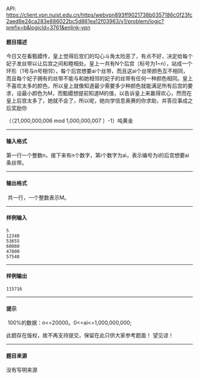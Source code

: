 API: https://client.vpn.nuist.edu.cn/https/webvpn893ff9021738b0357186c0f23fc2aed6e24ca283e886022bc5d861ea12f03963/v1/problem/logic?prefix=b&logicId=3761&enlink-vpn

#### 题目描述

今日又在看甄嬛传，皇上觉得后宫们的勾心斗角太险恶了，有点不好，决定给每个妃子发丝带以让后宫之间和睦相处。皇上一共有N个后宫（标号为1~n），站成一个环形（1号与n号相邻），每个后宫想要ai个丝带，而且这ai个丝带颜色互不相同，而且每个妃子拥有的丝带不能与和她相邻的妃子的丝带有任何一种颜色相同。皇上不喜欢太多的颜色，所以皇上就像知道最少需要多少种颜色就能满足所有后宫的要求，设最小颜色为M，而甄嬛想提前知道M的值，以告诉皇上来赢得欢心，然而在皇上后宫太多了，她就不会了，所以呢，她向学信息奥赛的你求助，并答应事成之后奖励你

（（21,000,000,006 mod 1,000,000,007 ）-1）吨黄金

---

#### 输入格式

第一行一个整数n，接下来有n个数字，第i个数字为ai，表示编号为i的后宫想要ai条丝带。

---

#### 输出格式

 共一行，一个整数表示M。

---

#### 样例输入
```
5
12348
53655
60080
47800
57548

```

---

#### 样例输出
```
115716

```

---

#### 提示

 100%的数据：n<=20000。0<=ai<=1,000,000,000;

此题存在版权，故不再支持提交，保留在此只供大家参考题面！ 望见谅！

---

#### 题目来源

没有写明来源